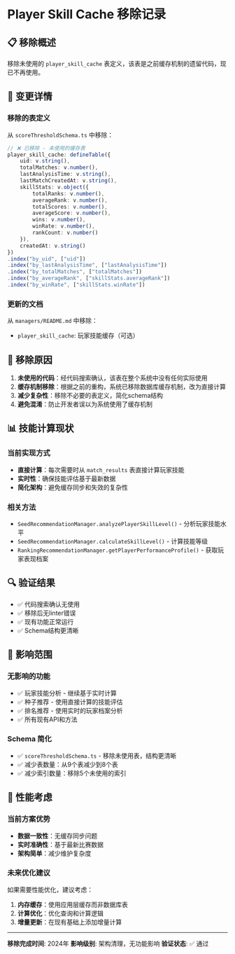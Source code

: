 # Player Skill Cache 移除记录

## 📋 移除概述

移除未使用的 `player_skill_cache` 表定义，该表是之前缓存机制的遗留代码，现已不再使用。

## 🔄 变更详情

### 移除的表定义

从 `scoreThresholdSchema.ts` 中移除：

```typescript
// ❌ 已移除 - 未使用的缓存表
player_skill_cache: defineTable({
    uid: v.string(),
    totalMatches: v.number(),
    lastAnalysisTime: v.string(),
    lastMatchCreatedAt: v.string(),
    skillStats: v.object({
        totalRanks: v.number(),
        averageRank: v.number(),
        totalScores: v.number(),
        averageScore: v.number(),
        wins: v.number(),
        winRate: v.number(),
        rankCount: v.number()
    }),
    createdAt: v.string()
})
.index("by_uid", ["uid"])
.index("by_lastAnalysisTime", ["lastAnalysisTime"])
.index("by_totalMatches", ["totalMatches"])
.index("by_averageRank", ["skillStats.averageRank"])
.index("by_winRate", ["skillStats.winRate"])
```

### 更新的文档

从 `managers/README.md` 中移除：
- `player_skill_cache`: 玩家技能缓存（可选）

## 🎯 移除原因

1. **未使用的代码**：经代码搜索确认，该表在整个系统中没有任何实际使用
2. **缓存机制移除**：根据之前的重构，系统已移除数据库缓存机制，改为直接计算
3. **减少复杂性**：移除不必要的表定义，简化schema结构
4. **避免混淆**：防止开发者误以为系统使用了缓存机制

## 📊 技能计算现状

### 当前实现方式
- **直接计算**：每次需要时从 `match_results` 表直接计算玩家技能
- **实时性**：确保技能评估基于最新数据
- **简化架构**：避免缓存同步和失效的复杂性

### 相关方法
- `SeedRecommendationManager.analyzePlayerSkillLevel()` - 分析玩家技能水平
- `SeedRecommendationManager.calculateSkillLevel()` - 计算技能等级
- `RankingRecommendationManager.getPlayerPerformanceProfile()` - 获取玩家表现档案

## 🔍 验证结果

- ✅ 代码搜索确认无使用
- ✅ 移除后无linter错误
- ✅ 现有功能正常运行
- ✅ Schema结构更清晰

## 📝 影响范围

### 无影响的功能
- ✅ 玩家技能分析 - 继续基于实时计算
- ✅ 种子推荐 - 使用直接计算的技能评估
- ✅ 排名推荐 - 使用实时的玩家档案分析
- ✅ 所有现有API和方法

### Schema 简化
- ✅ `scoreThresholdSchema.ts` - 移除未使用表，结构更清晰
- ✅ 减少表数量：从9个表减少到8个表
- ✅ 减少索引数量：移除5个未使用的索引

## 🚀 性能考虑

### 当前方案优势
- **数据一致性**：无缓存同步问题
- **实时准确性**：基于最新比赛数据
- **架构简单**：减少维护复杂度

### 未来优化建议
如果需要性能优化，建议考虑：
1. **内存缓存**：使用应用层缓存而非数据库表
2. **计算优化**：优化查询和计算逻辑
3. **增量更新**：在现有基础上添加增量计算

---

**移除完成时间**: 2024年
**影响级别**: 架构清理，无功能影响
**验证状态**: ✅ 通过

